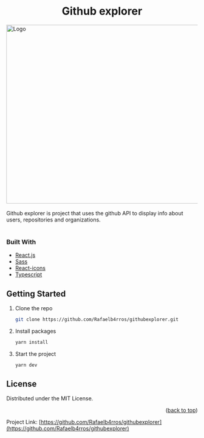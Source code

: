 <div align="left">
  <h1 align="center">Github explorer</h1>
    <img src="./public/images/githubexplorer.gif" alt="Logo" width="994" height="470">
</div>
<br>
Github explorer is project that uses the github API to display info about users, repositories and organizations.
<br>
<br>

### Built With

- [React.js](https://reactjs.org/)
- [Sass](https://sass-lang.com/)
- [React-icons](https://react-icons.github.io/react-icons//)
- [Typescript](https://www.typescriptlang.org/)

## Getting Started

1. Clone the repo
   ```sh
   git clone https://github.com/Rafaelb4rros/githubexplorer.git
   ```
2. Install packages
   ```sh
   yarn install
   ```
3. Start the project
   ```js
   yarn dev
   ```
   <!-- LICENSE -->

## License

Distributed under the MIT License.

<p align="right">(<a href="#top">back to top</a>)</p>

Project Link: [https://github.com/Rafaelb4rros/githubexplorer](https://github.com/Rafaelb4rros/githubexplorer)

